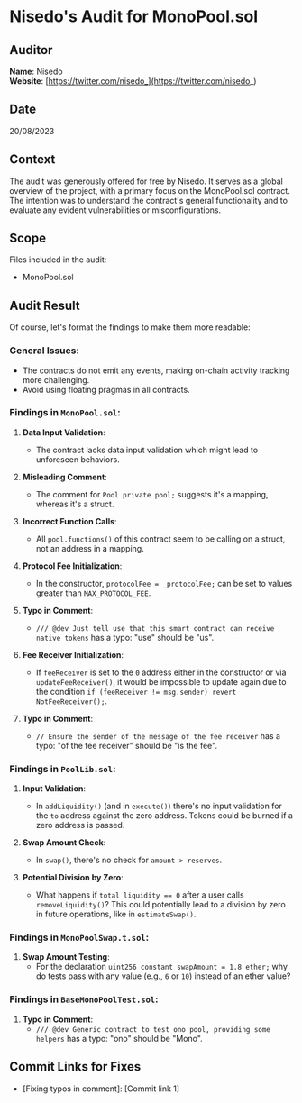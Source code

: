 # Nisedo's Audit for MonoPool.sol

## Auditor
**Name**: Nisedo  
**Website**: [https://twitter.com/nisedo_](https://twitter.com/nisedo_)

## Date
20/08/2023

## Context
The audit was generously offered for free by Nisedo. It serves as a global overview of the project, with a primary focus on the MonoPool.sol contract. The intention was to understand the contract's general functionality and to evaluate any evident vulnerabilities or misconfigurations.

## Scope
Files included in the audit:
- MonoPool.sol

## Audit Result
Of course, let's format the findings to make them more readable:

### General Issues:

- The contracts do not emit any events, making on-chain activity tracking more challenging.
- Avoid using floating pragmas in all contracts.

### Findings in `MonoPool.sol`:

1. **Data Input Validation**: 
    - The contract lacks data input validation which might lead to unforeseen behaviors.
  
2. **Misleading Comment**: 
    - The comment for `Pool private pool;` suggests it's a mapping, whereas it's a struct.
  
3. **Incorrect Function Calls**: 
    - All `pool.functions()` of this contract seem to be calling on a struct, not an address in a mapping.
  
4. **Protocol Fee Initialization**: 
    - In the constructor, `protocolFee = _protocolFee;` can be set to values greater than `MAX_PROTOCOL_FEE`.
  
5. **Typo in Comment**: 
    - `/// @dev Just tell use that this smart contract can receive native tokens` has a typo: "use" should be "us".
  
6. **Fee Receiver Initialization**: 
    - If `feeReceiver` is set to the `0` address either in the constructor or via `updateFeeReceiver()`, it would be impossible to update again due to the condition `if (feeReceiver != msg.sender) revert NotFeeReceiver();`.
  
7. **Typo in Comment**: 
    - `// Ensure the sender of the message of the fee receiver` has a typo: "of the fee receiver" should be "is the fee".

### Findings in `PoolLib.sol`:

1. **Input Validation**: 
    - In `addLiquidity()` (and in `execute()`) there's no input validation for the `to` address against the zero address. Tokens could be burned if a zero address is passed.
  
2. **Swap Amount Check**: 
    - In `swap()`, there's no check for `amount > reserves`.
  
3. **Potential Division by Zero**: 
    - What happens if `total liquidity == 0` after a user calls `removeLiquidity()`? This could potentially lead to a division by zero in future operations, like in `estimateSwap()`.

### Findings in `MonoPoolSwap.t.sol`:

1. **Swap Amount Testing**: 
    - For the declaration `uint256 constant swapAmount = 1.8 ether;` why do tests pass with any value (e.g., `6` or `10`) instead of an ether value?

### Findings in `BaseMonoPoolTest.sol`:

1. **Typo in Comment**: 
    - `/// @dev Generic contract to test ono pool, providing some helpers` has a typo: "ono" should be "Mono".

## Commit Links for Fixes
- [Fixing typos in comment]: [Commit link 1]

